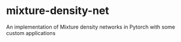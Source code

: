 # mixture-density-net
An implementation of Mixture density networks in Pytorch with some custom applications

